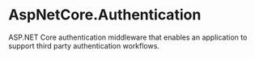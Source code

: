 # AspNetCore.Authentication
ASP.NET Core authentication middleware that enables an application to support third party authentication workflows.
